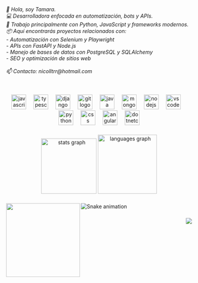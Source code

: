 <br clear="both">

<h6 align="left">👋 Hola, soy Tamara.  <br>💻 Desarrolladora enfocada en automatización, bots y APIs.  <br>🚀 Trabajo principalmente con Python, JavaScript y frameworks modernos.  <br>📦 Aquí encontrarás proyectos relacionados con:<br>- Automatización con Selenium y Playwright  <br>- APIs con FastAPI y Node.js  <br>- Manejo de bases de datos con PostgreSQL y SQLAlchemy  <br>- SEO y optimización de sitios web  <br><br>📫 Contacto: nicolltrr@hotmail.com</h6>

###

<br clear="both">

<div align="center">
  <img src="https://cdn.jsdelivr.net/gh/devicons/devicon/icons/javascript/javascript-original.svg" height="40" alt="javascript logo"  />
  <img width="12" />
  <img src="https://cdn.jsdelivr.net/gh/devicons/devicon/icons/typescript/typescript-original.svg" height="40" alt="typescript logo"  />
  <img width="12" />
  <img src="https://cdn.jsdelivr.net/gh/devicons/devicon/icons/django/django-plain.svg" height="40" alt="django logo"  />
  <img width="12" />
  <img src="https://cdn.jsdelivr.net/gh/devicons/devicon/icons/git/git-original.svg" height="40" alt="git logo"  />
  <img width="12" />
  <img src="https://cdn.jsdelivr.net/gh/devicons/devicon/icons/java/java-original.svg" height="40" alt="java logo"  />
  <img width="12" />
  <img src="https://cdn.jsdelivr.net/gh/devicons/devicon/icons/mongodb/mongodb-original.svg" height="40" alt="mongodb logo"  />
  <img width="12" />
  <img src="https://cdn.jsdelivr.net/gh/devicons/devicon/icons/nodejs/nodejs-original.svg" height="40" alt="nodejs logo"  />
  <img width="12" />
  <img src="https://cdn.jsdelivr.net/gh/devicons/devicon/icons/vscode/vscode-original.svg" height="40" alt="vscode logo"  />
  <img width="12" />
  <img src="https://cdn.jsdelivr.net/gh/devicons/devicon/icons/python/python-original.svg" height="40" alt="python logo"  />
  <img width="12" />
  <img src="https://cdn.jsdelivr.net/gh/devicons/devicon/icons/css3/css3-original.svg" height="40" alt="css logo"  />
  <img width="12" />
  <img src="https://cdn.jsdelivr.net/gh/devicons/devicon/icons/angularjs/angularjs-original.svg" height="40" alt="angularjs logo"  />
  <img width="12" />
  <img src="https://cdn.jsdelivr.net/gh/devicons/devicon/icons/dotnetcore/dotnetcore-original.svg" height="40" alt="dotnetcore logo"  />
</div>

###

<div align="center">
  <img src="https://github-readme-stats.vercel.app/api?username=Tamaranrr&hide_title=false&hide_rank=false&show_icons=true&include_all_commits=true&count_private=true&disable_animations=false&theme=dracula&locale=en&hide_border=false&order=1" height="150" alt="stats graph"  />
  <img src="https://github-readme-stats.vercel.app/api/top-langs?username=Tamaranrr&locale=es&hide_title=false&layout=compact&card_width=320&langs_count=7&theme=dracula&hide_border=false&order=2" height="160" alt="languages graph"  />
</div>

###

<img align="left" height="200" src="https://i.gifer.com/109N.gif"  />

###

<img src="https://raw.githubusercontent.com/Tamaranrr/Tamaranrr/output/snake.svg" alt="Snake animation" />

###

<img align="right" src="https://visitor-badge.laobi.icu/badge?page_id=Tamaranrr.Tamaranrr&left_color=black&right_color=deeppink"  />

###

